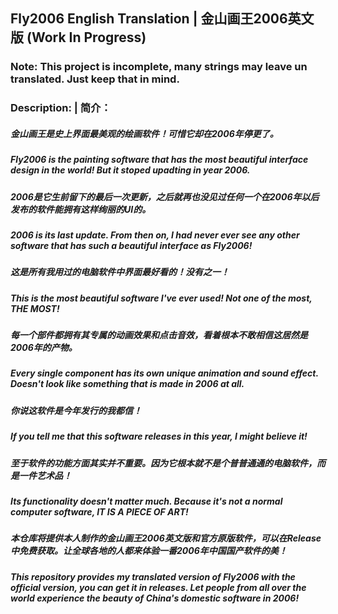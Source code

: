 ## Fly2006 English Translation | 金山画王2006英文版  (Work In Progress)

### Note: This project is incomplete, many strings may leave un translated. Just keep that in mind. 


### Description: | 简介：

##### 金山画王是史上界面最美观的绘画软件！可惜它却在2006年停更了。
##### Fly2006 is the painting software that has the most beautiful interface design in the world! But it stoped upadting in year 2006. 
##### 2006是它生前留下的最后一次更新，之后就再也没见过任何一个在2006年以后发布的软件能拥有这样绚丽的UI的。
##### 2006 is its last update. From then on, I had never ever see any other software that has such a beautiful interface as Fly2006! 
##### 这是所有我用过的电脑软件中界面最好看的！没有之一！
##### This is the most beautiful software I've ever used! Not one of the most, THE MOST! 
##### 每一个部件都拥有其专属的动画效果和点击音效，看着根本不敢相信这居然是2006年的产物。
##### Every single component has its own unique animation and sound effect. Doesn't look like something that is made in 2006 at all. 
##### 你说这软件是今年发行的我都信！
##### If you tell me that this software releases in this year, I might believe it! 
##### 至于软件的功能方面其实并不重要。因为它根本就不是个普普通通的电脑软件，而是一件艺术品！
##### Its functionality doesn't matter much. Because it's not a normal computer software, IT IS A PIECE OF ART! 
##### 本仓库将提供本人制作的金山画王2006英文版和官方原版软件，可以在Release中免费获取。让全球各地的人都来体验一番2006年中国国产软件的美！
##### This repository provides my translated version of Fly2006 with the official version, you can get it in releases. Let people from all over the world experience the beauty of China's domestic software in 2006! 
